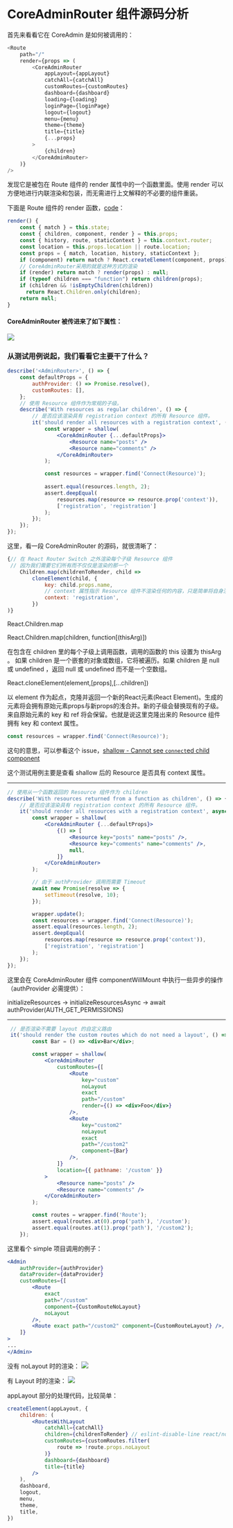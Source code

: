 # CoreAdminRouter 组件源码分析

首先来看看它在 CoreAdmin 是如何被调用的：

```js
<Route
    path="/"
    render={props => (
        <CoreAdminRouter
            appLayout={appLayout}
            catchAll={catchAll}
            customRoutes={customRoutes}
            dashboard={dashboard}
            loading={loading}
            loginPage={loginPage}
            logout={logout}
            menu={menu}
            theme={theme}
            title={title}
            {...props}
        >
            {children}
        </CoreAdminRouter>
    )}
/>
```

发现它是被包在 Route 组件的 render 属性中的一个函数里面。使用 render 可以方便地进行内联渲染和包装，而无需进行上文解释的不必要的组件重装。

下面是 Route 组件的 render 函数，[code](https://github.com/ReactTraining/react-router/blob/master/packages/react-router/modules/Route.js#L111)：
```js
render() {
    const { match } = this.state;
    const { children, component, render } = this.props;
    const { history, route, staticContext } = this.context.router;
    const location = this.props.location || route.location;
    const props = { match, location, history, staticContext };
    if (component) return match ? React.createElement(component, props) : null;
    // CoreAdminRouter采用的就是这种方式的渲染
    if (render) return match ? render(props) : null;
    if (typeof children === "function") return children(props);
    if (children && !isEmptyChildren(children))
      return React.Children.only(children);
    return null;
}
```

#### CoreAdminRouter 被传进来了如下属性：

![](../images/CoreAdminRouter-Props.png)

### 从测试用例说起，我们看看它主要干了什么？

```jsx
describe('<AdminRouter>', () => {
    const defaultProps = {
        authProvider: () => Promise.resolve(),
        customRoutes: [],
    };
    // 使用 Resource 组件作为常规的子级。
    describe('With resources as regular children', () => {
        // 是否应该渲染具有 registration context 的所有 Resource 组件。
        it('should render all resources with a registration context', () => {
            const wrapper = shallow(
                <CoreAdminRouter {...defaultProps}>
                    <Resource name="posts" />
                    <Resource name="comments" />
                </CoreAdminRouter>
            );

            const resources = wrapper.find('Connect(Resource)');
    
            assert.equal(resources.length, 2);
            assert.deepEqual(
                resources.map(resource => resource.prop('context')),
                ['registration', 'registration']
            );
        });
    });
});
```

这里，看一段 CoreAdminRouter 的源码，就很清晰了：

```jsx
{// 在 React Router Switch 之外渲染每个子级 Resource 组件
 // 因为我们需要它们所有而不仅仅是渲染的那一个
    Children.map(childrenToRender, child =>
        cloneElement(child, {
            key: child.props.name,
            // context 属性指示 Resource 组件不渲染任何的内容，只是简单将自身注册为已知的资源
            context: 'registration',
        })
)}
```

React.Children.map

React.Children.map(children, function[(thisArg)]) 

在包含在 children 里的每个子级上调用函数，调用的函数的 this 设置为 thisArg 。 如果 children 是一个嵌套的对象或数组，它将被遍历。如果 children 是 null 或 undefined ，返回 null 或 undefined 而不是一个空数组。

React.cloneElement(element,[props],[...children])

以 element 作为起点，克隆并返回一个新的React元素(React Element)。生成的元素将会拥有原始元素props与新props的浅合并。新的子级会替换现有的子级。来自原始元素的 key 和 ref 将会保留。也就是说这里克隆出来的 Resource 组件拥有 key 和 context 属性。

```jsx
const resources = wrapper.find('Connect(Resource)');
```

这句的意思，可以参看这个 issue，[shallow - Cannot see `connect`ed child component](https://github.com/airbnb/enzyme/issues/589)

这个测试用例主要是查看 shallow 后的 Resource 是否具有 context 属性。

---

```jsx
// 使用从一个函数返回的 Resource 组件作为 children
describe('With resources returned from a function as children', () => {
    // 是否应该渲染具有 registration context 的所有 Resource 组件。
    it('should render all resources with a registration context', async () => {
        const wrapper = shallow(
            <CoreAdminRouter {...defaultProps}>
                {() => [
                    <Resource key="posts" name="posts" />,
                    <Resource key="comments" name="comments" />,
                    null,
                ]}
            </CoreAdminRouter>
        );

        // 由于 authProvider 调用而需要 Timeout
        await new Promise(resolve => {
            setTimeout(resolve, 10);
        });

        wrapper.update();
        const resources = wrapper.find('Connect(Resource)');
        assert.equal(resources.length, 2);
        assert.deepEqual(
            resources.map(resource => resource.prop('context')),
            ['registration', 'registration']
        );
    });
});
```

这里会在 CoreAdminRouter 组件 componentWillMount 中执行一些异步的操作（authProvider 必需提供）：

initializeResources -> initializeResourcesAsync -> await authProvider(AUTH_GET_PERMISSIONS)

----

```jsx
 // 是否渲染不需要 layout 的自定义路由
 it('should render the custom routes which do not need a layout', () => {
        const Bar = () => <div>Bar</div>;

        const wrapper = shallow(
            <CoreAdminRouter
                customRoutes={[
                    <Route
                        key="custom"
                        noLayout
                        exact
                        path="/custom"
                        render={() => <div>Foo</div>}
                    />,
                    <Route
                        key="custom2"
                        noLayout
                        exact
                        path="/custom2"
                        component={Bar}
                    />,
                ]}
                location={{ pathname: '/custom' }}
            >
                <Resource name="posts" />
                <Resource name="comments" />
            </CoreAdminRouter>
        );

        const routes = wrapper.find('Route');
        assert.equal(routes.at(0).prop('path'), '/custom');
        assert.equal(routes.at(1).prop('path'), '/custom2');
    });
```

这里看个 simple 项目调用的例子：

```jsx
<Admin
    authProvider={authProvider}
    dataProvider={dataProvider}
    customRoutes={[
        <Route
            exact
            path="/custom"
            component={CustomRouteNoLayout}
            noLayout
        />,
        <Route exact path="/custom2" component={CustomRouteLayout} />,
    ]}
>
...
</Admin>
```

没有 noLayout 时的渲染：
![](../images/customer-routes-no-layout.png)

有 Layout 时的渲染：
![](../images/customer-routers-app-layout.png)


appLayout 部分的处理代码，比较简单：

```jsx
createElement(appLayout, {
    children: (
        <RoutesWithLayout
            catchAll={catchAll}
            children={childrenToRender} // eslint-disable-line react/no-children-prop
            customRoutes={customRoutes.filter(
                route => !route.props.noLayout
            )}
            dashboard={dashboard}
            title={title}
        />
    ),
    dashboard,
    logout,
    menu,
    theme,
    title,
})
```